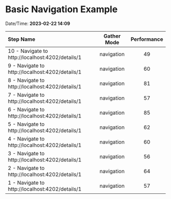 # Basic Navigation Example

Date/Time: **2023-02-22 14:09**

| Step Name                                        | Gather Mode | Performance |
| :----------------------------------------------- | :---------: | :---------: |
| 10 - Navigate to http://localhost:4202/details/1 | navigation  |     49      |
| 9 - Navigate to http://localhost:4202/details/1  | navigation  |     60      |
| 8 - Navigate to http://localhost:4202/details/1  | navigation  |     81      |
| 7 - Navigate to http://localhost:4202/details/1  | navigation  |     57      |
| 6 - Navigate to http://localhost:4202/details/1  | navigation  |     85      |
| 5 - Navigate to http://localhost:4202/details/1  | navigation  |     62      |
| 4 - Navigate to http://localhost:4202/details/1  | navigation  |     60      |
| 3 - Navigate to http://localhost:4202/details/1  | navigation  |     56      |
| 2 - Navigate to http://localhost:4202/details/1  | navigation  |     64      |
| 1 - Navigate to http://localhost:4202/details/1  | navigation  |     57      |